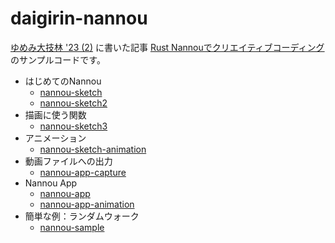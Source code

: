 # daigirin-nannou

[ゆめみ大技林 '23 (2)](https://yumemi-inc.booth.pm/items/5237542) に書いた記事 [Rust Nannouでクリエイティブコーディング](https://qiita.com/usamik26/items/dd3681a047e56656146a) のサンプルコードです。

* はじめてのNannou
    * [nannou-sketch](./nannou-sketch)
    * [nannou-sketch2](./nannou-sketch2)
* 描画に使う関数
    * [nannou-sketch3](./nannou-sketch3)
* アニメーション
    * [nannou-sketch-animation](./nannou-sketch-animation)
* 動画ファイルへの出力
    * [nannou-app-capture](./nannou-app-capture)
* Nannou App
    * [nannou-app](./nannou-app)
    * [nannou-app-animation](./nannou-app-animation)
* 簡単な例：ランダムウォーク
    * [nannou-sample](./nannou-sample)
